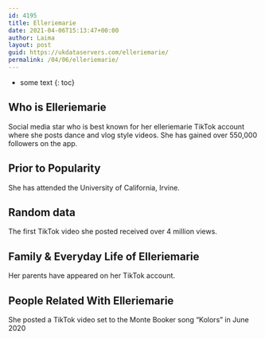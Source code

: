 ```yaml
---
id: 4195
title: Elleriemarie
date: 2021-04-06T15:13:47+00:00
author: Laima
layout: post
guid: https://ukdataservers.com/elleriemarie/
permalink: /04/06/elleriemarie/
---
```


* some text
{: toc}


## Who is Elleriemarie
                  
                  
                  
Social media star who is best known for her elleriemarie TikTok account where she posts dance and vlog style videos. She has gained over 550,000 followers on the app. 
                  
              
            
              
            
                
                
                
## Prior to Popularity
                  
                  
                  
She has attended the University of California, Irvine. 
                  
              
            
              
            
                
                
                
## Random data
                  
                  
                  
The first TikTok video she posted received over 4 million views. 
                  
              
            
              
            
                
                
                
## Family & Everyday Life of Elleriemarie
                  
                  
                  
Her parents have appeared on her TikTok account. 
                  
              
            
              
            
                
                
                
## People Related With Elleriemarie
                  
                  
                  
She posted a TikTok video set to the Monte Booker song &#8220;Kolors&#8221; in June 2020
                  
              
            
              
            
                
              
            
              
              
            
            
              
            
          
          
          